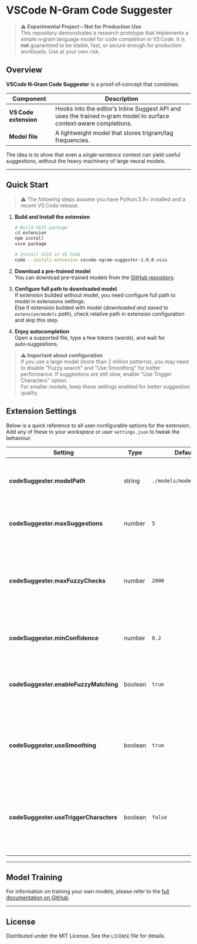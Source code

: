 # VSCode N-Gram Code Suggester
> **⚠️  Experimental Project – Not for Production Use**  
> This repository demonstrates a research prototype that implements a simple n‑gram language model for code completion in VS Code. It is **not** guaranteed to be stable, fast, or secure enough for production workloads. Use at your own risk.

## Overview

**VSCode N‑Gram Code Suggester** is a proof‑of‑concept that combines:

| Component             | Description                                                                                                        |
| --------------------- | ------------------------------------------------------------------------------------------------------------------ |
| **VS Code extension** | Hooks into the editor’s Inline Suggest API and uses the trained n‑gram model to surface context‑aware completions. |
| **Model file**        | A lightweight model that stores trigram/tag frequencies.                                                           |

The idea is to show that even a *single‑sentence* context can yield useful suggestions, without the heavy machinery of large neural models.

---

## Quick Start

> ⚠️ The following steps assume you have Python 3.9+ installed and a recent VS Code release.

1. **Build and Install the extension**

   ```bash
   # Build VSIX package
   cd extension
   npm install
   vsce package

   # Install VSIX in VS Code
   code --install-extension vscode-ngram-suggester-1.0.0.vsix
   ```

2. **Download a pre-trained model**  
   You can download pre-trained models from the [GitHub repository](https://github.com/amest/vscode-ngram-code-suggester).
3. **Configure full path to downloaded model**.    
   If extension builded without model, you need configure full path to model in extensions settings.   
   Else if extension builded with model (*downloaded and saved to `extension/models` path*), check relative path in extension configuration and skip this step.
4. **Enjoy autocompletion**   
   Open a supported file, type a few tokens (words), and wait for auto‑suggestions.

> **⚠️  Important about configuration**   
> If you use a large model (more than 2 million patterns), you may need to disable "Fuzzy search" and "Use Smoothing" for better performance. If suggestions are still slow, enable "Use Trigger Characters" option.   
> For smaller models, keep these settings enabled for better suggestion quality.

## Extension Settings

Below is a quick reference to all user‑configurable options for the extension.  
Add any of these to your *workspace* or *user* `settings.json` to tweak the behaviour.

| Setting                                | Type    | Default                  | Constraints | Description                                                                                                                                                    |
| -------------------------------------- | ------- | ------------------------ | ----------- | -------------------------------------------------------------------------------------------------------------------------------------------------------------- |
| **codeSuggester.modelPath**            | string  | `./models/model.json.gz` | –           | Path to the trained model file. Supports plain `.json` or gzipped `.json.gz`.                                                                                  |
| **codeSuggester.maxSuggestions**       | number  | `5`                      | `1 – 10`    | Maximum number of suggestions displayed in the IntelliSense list.                                                                                              |
| **codeSuggester.maxFuzzyChecks**       | number  | `2000`                   | `≥ 1000`    | Maximum number of fuzzy‑search checks performed. Higher values give better matches but can be slow on large models.                                            |
| **codeSuggester.minConfidence**        | number  | `0.2`                    | `0.0 – 1.0` | Minimum confidence threshold for a suggestion to be shown.                                                                                                     |
| **codeSuggester.enableFuzzyMatching**  | boolean | `true`                   | –           | Turns on fuzzy matching for similar code patterns. Recommended only for small models.                                                                          |
| **codeSuggester.useSmoothing**         | boolean | `true`                   | –           | Enables smoothing algorithms (Laplace / Kneser‑Ney) to better handle rare n‑grams. Suggested only for small models.                                            |
| **codeSuggester.useTriggerCharacters** | boolean | `false`                  | –           | When enabled, suggestions are only triggered when the cursor is placed on a trigger character (`. , ( ) [ { : ; =`). Useful if auto‑suggestions feel sluggish. |

---

## Model Training

For information on training your own models, please refer to the [full documentation on GitHub](https://github.com/amest/vscode-ngram-code-suggester).

---

## License

Distributed under the MIT License. See the `LICENSE` file for details.
